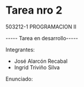 # Tarea nro 2
503212-1 PROGRAMACION II
 
----- Tarea en desarrollo----- 
 
Integrantes:
- José Alarcón Recabal
- Ingrid Triviño Silva

Enunciado:
